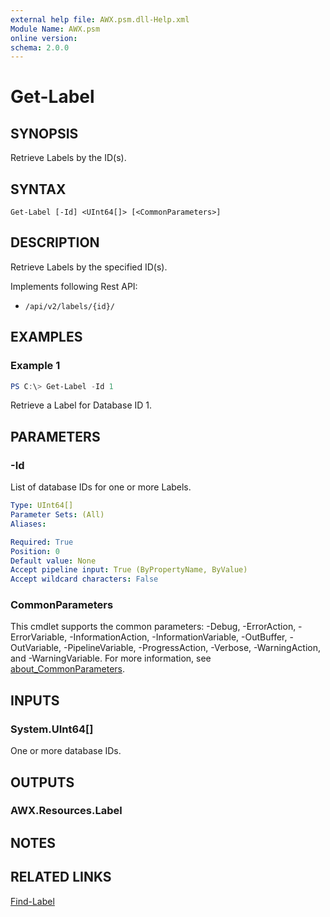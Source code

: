 ```yaml
---
external help file: AWX.psm.dll-Help.xml
Module Name: AWX.psm
online version:
schema: 2.0.0
---
```


# Get-Label

## SYNOPSIS
Retrieve Labels by the ID(s).

## SYNTAX

```
Get-Label [-Id] <UInt64[]> [<CommonParameters>]
```

## DESCRIPTION
Retrieve Labels by the specified ID(s).

Implements following Rest API:  
- `/api/v2/labels/{id}/`  

## EXAMPLES

### Example 1
```powershell
PS C:\> Get-Label -Id 1
```

Retrieve a Label for Database ID 1.

## PARAMETERS

### -Id
List of database IDs for one or more Labels.

```yaml
Type: UInt64[]
Parameter Sets: (All)
Aliases:

Required: True
Position: 0
Default value: None
Accept pipeline input: True (ByPropertyName, ByValue)
Accept wildcard characters: False
```

### CommonParameters
This cmdlet supports the common parameters: -Debug, -ErrorAction, -ErrorVariable, -InformationAction, -InformationVariable, -OutBuffer, -OutVariable, -PipelineVariable, -ProgressAction, -Verbose, -WarningAction, and -WarningVariable. For more information, see [about_CommonParameters](http://go.microsoft.com/fwlink/?LinkID=113216).

## INPUTS

### System.UInt64[]
One or more database IDs.

## OUTPUTS

### AWX.Resources.Label
## NOTES

## RELATED LINKS

[Find-Label](Find-Label.md)
